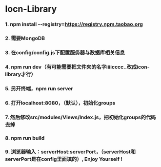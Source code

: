 # Iocn-Library

### 1. npm install --registry=https://registry.npm.taobao.org

### 2. 需要MongoDB

### 3. 在config/config.js下配置服务器与数据库相关信息

### 4. npm run dev（有可能需要把文件夹的名字iiiicccc..改成icon-library才行）

### 5. 另开终端，npm run server

### 6. 打开localhost:8080，（默认），初始化groups

### 7. 然后修改src/modules/Views/Index.js，把初始化groups的代码去掉

### 8. npm run build

### 9. 浏览器输入：serverHost:serverPort，（serverHost和serverPort是在config里面填的）, Enjoy Yourself !